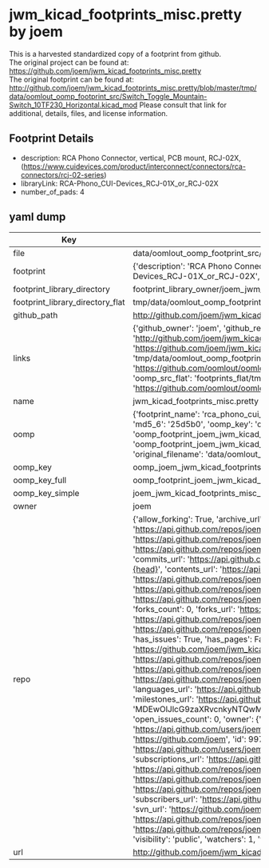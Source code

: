 # jwm_kicad_footprints_misc.pretty by joem  
This is a harvested standardized copy of a footprint from github.  
The original project can be found at:  
https://github.com/joem/jwm_kicad_footprints_misc.pretty  
The original footprint can be found at:
http://github.com/joem/jwm_kicad_footprints_misc.pretty/blob/master/tmp/data/oomlout_oomp_footprint_src/Switch_Toggle_Mountain-Switch_10TF230_Horizontal.kicad_mod
Please consult that link for additional, details, files, and license information.  
## Footprint Details
* description: RCA Phono Connector, vertical, PCB mount, RCJ-02X, (https://www.cuidevices.com/product/interconnect/connectors/rca-connectors/rcj-02-series)  
* libraryLink: RCA-Phono_CUI-Devices_RCJ-01X_or_RCJ-02X  
* number_of_pads: 4  
## yaml dump  
| Key | Value |  
| --- | --- |  
| file | data/oomlout_oomp_footprint_src/jwm_kicad_footprints_misc.pretty/RCA-Phono_CUI-Devices_RCJ-01X_or_RCJ-02X.kicad_mod |  
| footprint | {'description': 'RCA Phono Connector, vertical, PCB mount, RCJ-02X, (https://www.cuidevices.com/product/interconnect/connectors/rca-connectors/rcj-02-series)', 'libraryLink': 'RCA-Phono_CUI-Devices_RCJ-01X_or_RCJ-02X', 'number_of_pads': 4} |  
| footprint_library_directory | footprint_library_owner/joem_jwm_kicad_footprints_misc.pretty |  
| footprint_library_directory_flat | tmp/data/oomlout_oomp_footprint_src/footprints_flat/joem_jwm_kicad_footprints_misc_rca_phono_cui_devices_rcj_01x_or_rcj_02x/working |  
| github_path | http://github.com/joem/jwm_kicad_footprints_misc.pretty/blob/master/tmp/data/oomlout_oomp_footprint_src/RCA-Phono_CUI-Devices_RCJ-01X_or_RCJ-02X.kicad_mod |  
| links | {'github_owner': 'joem', 'github_repo_name': 'jwm_kicad_footprints_misc.pretty', 'github_src': 'http://github.com/joem/jwm_kicad_footprints_misc.pretty/blob/master/tmp/data/oomlout_oomp_footprint_src/Switch_Toggle_Mountain-Switch_10TF230_Horizontal.kicad_mod', 'github_src_repo': 'https://github.com/joem/jwm_kicad_footprints_misc.pretty', 'oomp_bot': 'tmp/data/oomlout_oomp_footprint_src/footprints/joem_jwm_kicad_footprints_misc_rca_phono_cui_devices_rcj_01x_or_rcj_02x/working', 'oomp_bot_github': 'https://github.com/oomlout/oomlout_oomp_footprint_bot/tree/main/tmp/data/oomlout_oomp_footprint_src/footprints/joem_jwm_kicad_footprints_misc_rca_phono_cui_devices_rcj_01x_or_rcj_02x/working', 'oomp_src_flat': 'footprints_flat/tmp/data/oomlout_oomp_footprint_src/footprints_flat/joem_jwm_kicad_footprints_misc_rca_phono_cui_devices_rcj_01x_or_rcj_02x/working', 'oomp_src_flat_github': 'https://github.com/oomlout/oomlout_oomp_footprint_src/tree/main/tmp/data/oomlout_oomp_footprint_src/footprints_flat/joem_jwm_kicad_footprints_misc_rca_phono_cui_devices_rcj_01x_or_rcj_02x/working'} |  
| name | jwm_kicad_footprints_misc.pretty |  
| oomp | {'footprint_name': 'rca_phono_cui_devices_rcj_01x_or_rcj_02x', 'library_name': 'jwm_kicad_footprints_misc', 'md5': '25d5b002cf214867950006a13283e6e0', 'md5_10': '25d5b002cf', 'md5_5': '25d5b', 'md5_6': '25d5b0', 'oomp_key': 'oomp_joem_jwm_kicad_footprints_misc_rca_phono_cui_devices_rcj_01x_or_rcj_02x', 'oomp_key_extra': 'oomp_footprint_joem_jwm_kicad_footprints_misc_rca_phono_cui_devices_rcj_01x_or_rcj_02x', 'oomp_key_full': 'oomp_footprint_joem_jwm_kicad_footprints_misc_rca_phono_cui_devices_rcj_01x_or_rcj_02x_25d5b0', 'oomp_key_simple': 'joem_jwm_kicad_footprints_misc_rca_phono_cui_devices_rcj_01x_or_rcj_02x', 'original_filename': 'data/oomlout_oomp_footprint_src/jwm_kicad_footprints_misc.pretty/RCA-Phono_CUI-Devices_RCJ-01X_or_RCJ-02X.kicad_mod', 'owner_name': 'joem'} |  
| oomp_key | oomp_joem_jwm_kicad_footprints_misc_rca_phono_cui_devices_rcj_01x_or_rcj_02x |  
| oomp_key_full | oomp_footprint_joem_jwm_kicad_footprints_misc_rca_phono_cui_devices_rcj_01x_or_rcj_02x |  
| oomp_key_simple | joem_jwm_kicad_footprints_misc_rca_phono_cui_devices_rcj_01x_or_rcj_02x |  
| owner | joem |  
| repo | {'allow_forking': True, 'archive_url': 'https://api.github.com/repos/joem/jwm_kicad_footprints_misc.pretty/{archive_format}{/ref}', 'archived': False, 'assignees_url': 'https://api.github.com/repos/joem/jwm_kicad_footprints_misc.pretty/assignees{/user}', 'blobs_url': 'https://api.github.com/repos/joem/jwm_kicad_footprints_misc.pretty/git/blobs{/sha}', 'branches_url': 'https://api.github.com/repos/joem/jwm_kicad_footprints_misc.pretty/branches{/branch}', 'clone_url': 'https://github.com/joem/jwm_kicad_footprints_misc.pretty.git', 'collaborators_url': 'https://api.github.com/repos/joem/jwm_kicad_footprints_misc.pretty/collaborators{/collaborator}', 'comments_url': 'https://api.github.com/repos/joem/jwm_kicad_footprints_misc.pretty/comments{/number}', 'commits_url': 'https://api.github.com/repos/joem/jwm_kicad_footprints_misc.pretty/commits{/sha}', 'compare_url': 'https://api.github.com/repos/joem/jwm_kicad_footprints_misc.pretty/compare/{base}...{head}', 'contents_url': 'https://api.github.com/repos/joem/jwm_kicad_footprints_misc.pretty/contents/{+path}', 'contributors_url': 'https://api.github.com/repos/joem/jwm_kicad_footprints_misc.pretty/contributors', 'created_at': '2020-04-08T06:16:38Z', 'default_branch': 'master', 'deployments_url': 'https://api.github.com/repos/joem/jwm_kicad_footprints_misc.pretty/deployments', 'description': 'My miscellaneous footprints for KiCad', 'disabled': False, 'downloads_url': 'https://api.github.com/repos/joem/jwm_kicad_footprints_misc.pretty/downloads', 'events_url': 'https://api.github.com/repos/joem/jwm_kicad_footprints_misc.pretty/events', 'fork': False, 'forks': 0, 'forks_count': 0, 'forks_url': 'https://api.github.com/repos/joem/jwm_kicad_footprints_misc.pretty/forks', 'full_name': 'joem/jwm_kicad_footprints_misc.pretty', 'git_commits_url': 'https://api.github.com/repos/joem/jwm_kicad_footprints_misc.pretty/git/commits{/sha}', 'git_refs_url': 'https://api.github.com/repos/joem/jwm_kicad_footprints_misc.pretty/git/refs{/sha}', 'git_tags_url': 'https://api.github.com/repos/joem/jwm_kicad_footprints_misc.pretty/git/tags{/sha}', 'git_url': 'git://github.com/joem/jwm_kicad_footprints_misc.pretty.git', 'has_discussions': False, 'has_downloads': True, 'has_issues': True, 'has_pages': False, 'has_projects': True, 'has_wiki': True, 'homepage': None, 'hooks_url': 'https://api.github.com/repos/joem/jwm_kicad_footprints_misc.pretty/hooks', 'html_url': 'https://github.com/joem/jwm_kicad_footprints_misc.pretty', 'id': 254001960, 'is_template': False, 'issue_comment_url': 'https://api.github.com/repos/joem/jwm_kicad_footprints_misc.pretty/issues/comments{/number}', 'issue_events_url': 'https://api.github.com/repos/joem/jwm_kicad_footprints_misc.pretty/issues/events{/number}', 'issues_url': 'https://api.github.com/repos/joem/jwm_kicad_footprints_misc.pretty/issues{/number}', 'keys_url': 'https://api.github.com/repos/joem/jwm_kicad_footprints_misc.pretty/keys{/key_id}', 'labels_url': 'https://api.github.com/repos/joem/jwm_kicad_footprints_misc.pretty/labels{/name}', 'language': None, 'languages_url': 'https://api.github.com/repos/joem/jwm_kicad_footprints_misc.pretty/languages', 'license': None, 'merges_url': 'https://api.github.com/repos/joem/jwm_kicad_footprints_misc.pretty/merges', 'milestones_url': 'https://api.github.com/repos/joem/jwm_kicad_footprints_misc.pretty/milestones{/number}', 'mirror_url': None, 'name': 'jwm_kicad_footprints_misc.pretty', 'network_count': 0, 'node_id': 'MDEwOlJlcG9zaXRvcnkyNTQwMDE5NjA=', 'notifications_url': 'https://api.github.com/repos/joem/jwm_kicad_footprints_misc.pretty/notifications{?since,all,participating}', 'open_issues': 0, 'open_issues_count': 0, 'owner': {'avatar_url': 'https://avatars.githubusercontent.com/u/99726?v=4', 'events_url': 'https://api.github.com/users/joem/events{/privacy}', 'followers_url': 'https://api.github.com/users/joem/followers', 'following_url': 'https://api.github.com/users/joem/following{/other_user}', 'gists_url': 'https://api.github.com/users/joem/gists{/gist_id}', 'gravatar_id': '', 'html_url': 'https://github.com/joem', 'id': 99726, 'login': 'joem', 'node_id': 'MDQ6VXNlcjk5NzI2', 'organizations_url': 'https://api.github.com/users/joem/orgs', 'received_events_url': 'https://api.github.com/users/joem/received_events', 'repos_url': 'https://api.github.com/users/joem/repos', 'site_admin': False, 'starred_url': 'https://api.github.com/users/joem/starred{/owner}{/repo}', 'subscriptions_url': 'https://api.github.com/users/joem/subscriptions', 'type': 'User', 'url': 'https://api.github.com/users/joem'}, 'private': False, 'pulls_url': 'https://api.github.com/repos/joem/jwm_kicad_footprints_misc.pretty/pulls{/number}', 'pushed_at': '2021-11-04T22:51:29Z', 'releases_url': 'https://api.github.com/repos/joem/jwm_kicad_footprints_misc.pretty/releases{/id}', 'size': 1420, 'ssh_url': 'git@github.com:joem/jwm_kicad_footprints_misc.pretty.git', 'stargazers_count': 1, 'stargazers_url': 'https://api.github.com/repos/joem/jwm_kicad_footprints_misc.pretty/stargazers', 'statuses_url': 'https://api.github.com/repos/joem/jwm_kicad_footprints_misc.pretty/statuses/{sha}', 'subscribers_count': 2, 'subscribers_url': 'https://api.github.com/repos/joem/jwm_kicad_footprints_misc.pretty/subscribers', 'subscription_url': 'https://api.github.com/repos/joem/jwm_kicad_footprints_misc.pretty/subscription', 'svn_url': 'https://github.com/joem/jwm_kicad_footprints_misc.pretty', 'tags_url': 'https://api.github.com/repos/joem/jwm_kicad_footprints_misc.pretty/tags', 'teams_url': 'https://api.github.com/repos/joem/jwm_kicad_footprints_misc.pretty/teams', 'temp_clone_token': None, 'topics': ['kicad', 'kicad-footprints', 'kicad-library'], 'trees_url': 'https://api.github.com/repos/joem/jwm_kicad_footprints_misc.pretty/git/trees{/sha}', 'updated_at': '2023-09-08T18:05:37Z', 'url': 'https://api.github.com/repos/joem/jwm_kicad_footprints_misc.pretty', 'visibility': 'public', 'watchers': 1, 'watchers_count': 1, 'web_commit_signoff_required': False} |  
| url | http://github.com/joem/jwm_kicad_footprints_misc.pretty |  

